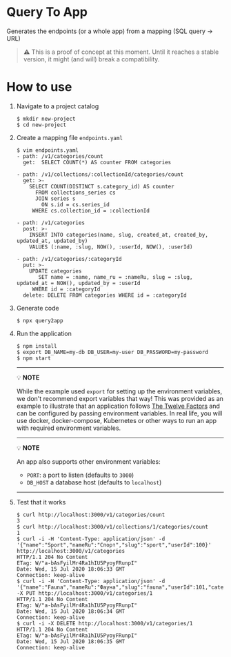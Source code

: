 # Query To App
Generates the endpoints (or a whole app) from a mapping (SQL query -> URL)

>:warning: This is a proof of concept at this moment. Until it reaches a stable version, it might (and will) break a compatibility.

# How to use

1. Navigate to a project catalog
   ```console
   $ mkdir new-project
   $ cd new-project
   ```

1. Create a mapping file `endpoints.yaml`
   ```console
   $ vim endpoints.yaml
   - path: /v1/categories/count
     get:  SELECT COUNT(*) AS counter FROM categories

   - path: /v1/collections/:collectionId/categories/count
     get: >-
       SELECT COUNT(DISTINCT s.category_id) AS counter
         FROM collections_series cs
         JOIN series s
           ON s.id = cs.series_id
        WHERE cs.collection_id = :collectionId

   - path: /v1/categories
     post: >-
       INSERT INTO categories(name, slug, created_at, created_by, updated_at, updated_by)
       VALUES (:name, :slug, NOW(), :userId, NOW(), :userId)

   - path: /v1/categories/:categoryId
     put: >-
       UPDATE categories
          SET name = :name, name_ru = :nameRu, slug = :slug, updated_at = NOW(), updated_by = :userId
        WHERE id = :categoryId
     delete: DELETE FROM categories WHERE id = :categoryId
   ```

1. Generate code
   ```console
   $ npx query2app
   ```

1. Run the application
   ```console
   $ npm install
   $ export DB_NAME=my-db DB_USER=my-user DB_PASSWORD=my-password
   $ npm start
   ```
   ---
   :bulb: **NOTE**
   
   While the example used `export` for setting up the environment variables, we don't recommend export variables that way! This was provided as an example to illustrate that an application follows [The Twelve Factors](https://12factor.net/config) and can be configured by passing environment variables. In real life, you will use docker, docker-compose, Kubernetes or other ways to run an app with required environment variables.
   
   ---
   :bulb: **NOTE**
   
   An app also supports other environment variables:
   
   * `PORT`: a port to listen (defaults to `3000`)
   * `DB_HOST` a database host (defaults to `localhost`)
   
   ---

1. Test that it works
   ```console
   $ curl http://localhost:3000/v1/categories/count
   3
   $ curl http://localhost:3000/v1/collections/1/categories/count
   1
   $ curl -i -H 'Content-Type: application/json' -d '{"name":"Sport","nameRu":"Спорт","slug":"sport","userId":100}' http://localhost:3000/v1/categories
   HTTP/1.1 204 No Content
   ETag: W/"a-bAsFyilMr4Ra1hIU5PyoyFRunpI"
   Date: Wed, 15 Jul 2020 18:06:33 GMT
   Connection: keep-alive
   $ curl -i -H 'Content-Type: application/json' -d '{"name":"Fauna","nameRu":"Фауна","slug":"fauna","userId":101,"categoryId":1}' -X PUT http://localhost:3000/v1/categories/1
   HTTP/1.1 204 No Content
   ETag: W/"a-bAsFyilMr4Ra1hIU5PyoyFRunpI"
   Date: Wed, 15 Jul 2020 18:06:34 GMT
   Connection: keep-alive
   $ curl -i -X DELETE http://localhost:3000/v1/categories/1
   HTTP/1.1 204 No Content
   ETag: W/"a-bAsFyilMr4Ra1hIU5PyoyFRunpI"
   Date: Wed, 15 Jul 2020 18:06:35 GMT
   Connection: keep-alive
   ```
